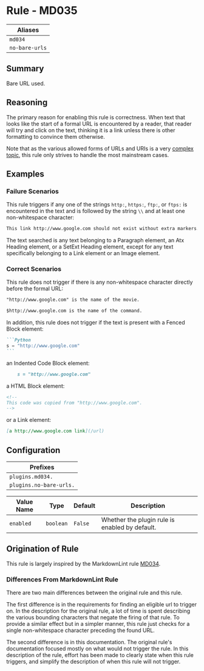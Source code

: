 # Rule - MD035

| Aliases |
| --- |
| `md034` |
| `no-bare-urls` |

## Summary

Bare URL used.

## Reasoning

The primary reason for enabling this rule is correctness.  When text
that looks like the start of a formal URL is encountered by a reader,
that reader will try and click on the text, thinking it is a link unless
there is other formatting to convince them otherwise.

Note that as the various allowed forms of URLs and URIs is a very
[complex topic](https://stackoverflow.com/questions/30847/regex-to-validate-uris),
this rule only strives to handle the most mainstream cases.

## Examples

### Failure Scenarios

This rule triggers if any one of the strings `http:`, `https:`, `ftp:`, or
`ftps:` is encountered in the text and is followed by the string `\\` and at
least one non-whitespace character:

```Markdown
This link http://www.google.com should not exist without extra markers.
```

The text searched is any text belonging to a Paragraph element, an Atx Heading
element, or a SetExt Heading element, except for any text specifically belonging
to a Link element or an Image element.

### Correct Scenarios

This rule does not trigger if there is any non-whitespace character directly before the
formal URL:

```Markdown
"http://www.google.com" is the name of the movie.

$http://www.google.com is the name of the command.
```

In addition, this rule does not trigger if the text is present with a
Fenced Block element:

````Markdown
```Python
s = "http://www.google.com"
```
````

an Indented Code Block element:

````Markdown
    s = "http://www.google.com"
````

a HTML Block element:

````Markdown
<!--
This code was copied from "http://www.google.com".
-->
````

or a Link element:

````Markdown
[a http://www.google.com link](/url)
````

## Configuration

| Prefixes |
| --- |
| `plugins.md034.` |
| `plugins.no-bare-urls.` |

| Value Name | Type | Default | Description |
| -- | -- | -- | -- |
| `enabled` | `boolean` | `False` | Whether the plugin rule is enabled by default. |

## Origination of Rule

This rule is largely inspired by the MarkdownLint rule
[MD034](https://github.com/DavidAnson/markdownlint/blob/main/doc/Rules.md#md034---bare-url-used).

### Differences From MarkdownLint Rule

There are two main differences between the original rule and this rule.

The first difference is in the requirements for finding an eligible url to trigger
on.  In the description for the original rule, a lot of time is spent describing the
various bounding characters that negate the firing of that rule.  To provide a
similar effect but in a simpler manner, this rule just checks for a single non-whitespace
character preceding the found URL.

The second difference is in this documentation.  The original rule's documentation
focused mostly on what would not trigger the rule.  In this description of the rule,
effort has been made to clearly state when this rule triggers, and simplify the
description of when this rule will not trigger.
